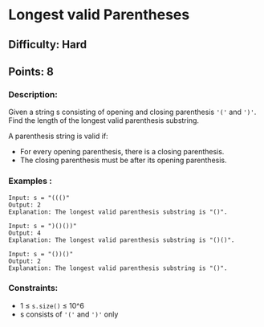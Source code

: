 # Longest valid Parentheses

## Difficulty: Hard
## Points: 8
### Description:
Given a string s consisting of opening and closing parenthesis `'('` and `')'`. Find the length of the longest valid parenthesis substring.

A parenthesis string is valid if:
- For every opening parenthesis, there is a closing parenthesis.
- The closing parenthesis must be after its opening parenthesis.

### Examples :
```
Input: s = "((()"
Output: 2
Explanation: The longest valid parenthesis substring is "()".
```
```
Input: s = ")()())"
Output: 4
Explanation: The longest valid parenthesis substring is "()()".
```
```
Input: s = "())()"
Output: 2
Explanation: The longest valid parenthesis substring is "()".
```

### Constraints:
- 1 ≤ `s.size()` ≤ 10^6  
- s consists of `'('` and `')'` only
